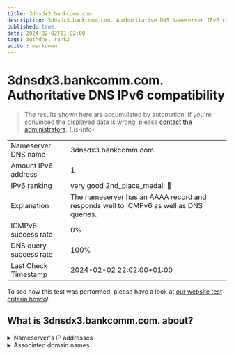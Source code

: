 ```yaml
---
title: 3dnsdx3.bankcomm.com.
description: 3dnsdx3.bankcomm.com. Authoritative DNS Nameserver IPv6 compatibility
published: true
date: 2024-02-02T21:02:00
tags: authdns, rank2
editor: markdown
---
```


# 3dnsdx3.bankcomm.com. Authoritative DNS IPv6 compatibility

> The results shown here are accumulated by automation. If you're convinced the displayed data is wrong, please [contact the administrators](/howto/chat). 
{.is-info}




|   |   |
| - | - |
| Nameserver DNS name | 3dnsdx3.bankcomm.com.
| Amount IPv6 address | 1
| IPv6 ranking | very good 2nd_place_medal: [🔗](/howto/ranking) |
| Explanation | The nameserver has an AAAA record and responds well to ICMPv6 as well as DNS queries. |
| ICMPv6 success rate | 0%|
| DNS query success rate | 100% |
| Last Check Timestamp | 2024-02-02 22:02:00+01:00 |

To see how this test was performed, please have a look at [our website test criteria howto](/howto/testcriteria/authdns)!


## What is 3dnsdx3.bankcomm.com. about?




<details>
<summary>Nameserver's IP addresses</summary>

240e:688:200:1600::53

</details>



<details>
<summary>Associated domain names</summary>

www.bankcomm.com

</details>

